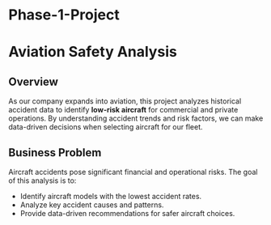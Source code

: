 # Phase-1-Project

# Aviation Safety Analysis  

## Overview  
As our company expands into aviation, this project analyzes historical accident data to identify **low-risk aircraft** for commercial and private operations. By understanding accident trends and risk factors, we can make data-driven decisions when selecting aircraft for our fleet.  

## Business Problem  
Aircraft accidents pose significant financial and operational risks. The goal of this analysis is to:  
- Identify aircraft models with the lowest accident rates.  
- Analyze key accident causes and patterns.  
- Provide data-driven recommendations for safer aircraft choices. 
